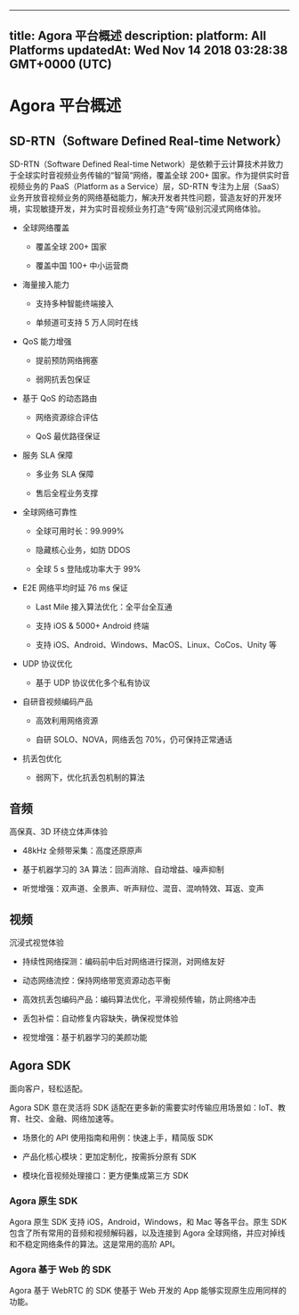 
---
title: Agora 平台概述
description: 
platform: All Platforms
updatedAt: Wed Nov 14 2018 03:28:38 GMT+0000 (UTC)
---
# Agora 平台概述
## SD-RTN（Software Defined Real-time Network）

SD-RTN（Software Defined Real-time Network）是依赖于云计算技术并致力于全球实时音视频业务传输的“智简”网络，覆盖全球 200+ 国家。作为提供实时音视频业务的 PaaS（Platform as a Service）层，SD-RTN 专注为上层（SaaS）业务开放音视频业务的网络基础能力，解决开发者共性问题，营造友好的开发环境，实现敏捷开发，并为实时音视频业务打造“专网”级别沉浸式网络体验。

-   全球网络覆盖

    -   覆盖全球 200+ 国家

    -   覆盖中国 100+ 中小运营商

-   海量接入能力

    -   支持多种智能终端接入

    -   单频道可支持 5 万人同时在线

-   QoS 能力增强

    -   提前预防网络拥塞

    -   弱网抗丢包保证

-   基于 QoS 的动态路由

    -   网络资源综合评估

    -   QoS 最优路径保证

-   服务 SLA 保障

    -   多业务 SLA 保障

    -   售后全程业务支撑

-   全球网络可靠性

    -   全球可用时长：99.999%

    -   隐藏核心业务，如防 DDOS

    -   全球 5 s 登陆成功率大于 99%

-   E2E 网络平均时延 76 ms 保证

    -   Last Mile 接入算法优化：全平台全互通

    -   支持 iOS & 5000+ Android 终端

    -   支持 iOS、Android、Windows、MacOS、Linux、CoCos、Unity 等

-   UDP 协议优化

    -   基于 UDP 协议优化多个私有协议

-   自研音视频编码产品

    -   高效利用网络资源

    -   自研 SOLO、NOVA，网络丢包 70%，仍可保持正常通话

-   抗丢包优化

    -   弱网下，优化抗丢包机制的算法


## 音频

高保真、3D 环绕立体声体验

-   48kHz 全频带采集：高度还原原声

-   基于机器学习的 3A 算法：回声消除、自动增益、噪声抑制

-   听觉增强：双声道、全景声、听声辩位、混音、混响特效、耳返、变声


## 视频

沉浸式视觉体验

-   持续性网络探测：编码前中后对网络进行探测，对网络友好

-   动态网络流控：保持网络带宽资源动态平衡

-   高效抗丢包编码产品：编码算法优化，平滑视频传输，防止网络冲击

-   丢包补偿：自动修复内容缺失，确保视觉体验

-   视觉增强：基于机器学习的美颜功能


## Agora SDK

面向客户，轻松适配。

Agora SDK 意在灵活将 SDK 适配在更多新的需要实时传输应用场景如：IoT、教育、社交、金融、网络加速等。

-   场景化的 API 使用指南和用例：快速上手，精简版 SDK

-   产品化核心模块：更加定制化，按需拆分原有 SDK

-   模块化音视频处理接口：更方便集成第三方 SDK


### Agora 原生 SDK

Agora 原生 SDK 支持 iOS，Android，Windows，和 Mac 等各平台。原生 SDK 包含了所有常用的音频和视频解码器，以及连接到 Agora 全球网络，并应对掉线和不稳定网络条件的算法。这是常用的高阶 API。

### Agora 基于 Web 的 SDK

Agora 基于 WebRTC 的 SDK 使基于 Web 开发的 App 能够实现原生应用同样的功能。


